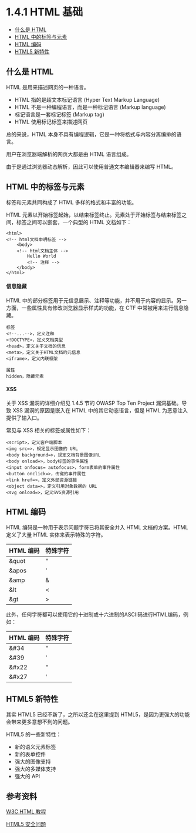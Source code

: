 # 1.4.1 HTML 基础

- [什么是 HTML](#什么是-html)
- [HTML 中的标签与元素](#html-中的标签与元素)
- [HTML 编码](#html-编码)
- [HTML5 新特性](#html5-新特性)

## 什么是 HTML

HTML 是用来描述网页的一种语言。

- HTML 指的是超文本标记语言 (Hyper Text Markup Language)
- HTML 不是一种编程语言，而是一种标记语言 (Markup language)
- 标记语言是一套标记标签 (Markup tag)
- HTML 使用标记标签来描述网页

总的来说，HTML 本身不具有编程逻辑，它是一种将格式与内容分离编排的语言。

用户在浏览器端解析的网页大都是由 HTML 语言组成。

由于是通过浏览器动态解析，因此可以使用普通文本编辑器来编写 HTML。

## HTML 中的标签与元素

标签和元素共同构成了 HTML 多样的格式和丰富的功能。

HTML 元素以开始标签起始，以结束标签终止。元素处于开始标签与结束标签之间，标签之间可以嵌套，一个典型的 HTML 文档如下：

```
<html>
<!-- html文档申明标签 -->
	<body>
	<!-- html文档主体 -->
		Hello World
		<!-- 注释 -->   
	</body>
</html>
```

#### 信息隐藏

HTML 中的部分标签用于元信息展示、注释等功能，并不用于内容的显示。另一方面，一些属性具有修改浏览器显示样式的功能，在 CTF 中常被用来进行信息隐藏。


```
标签
<!--...-->，定义注释
<!DOCTYPE>，定义文档类型
<head>，定义关于文档的信息
<meta>，定义关于HTML文档的元信息
<iframe>，定义内联框架

属性
hidden，隐藏元素
```

#### XSS

关于 XSS 漏洞的详细介绍见 1.4.5 节的 OWASP Top Ten Project 漏洞基础。导致 XSS 漏洞的原因是嵌入在 HTML 中的其它动态语言，但是 HTML 为恶意注入提供了输入口。

常见与 XSS 相关的标签或属性如下：

```
<script>，定义客户端脚本
<img src=>，规定显示图像的 URL
<body background=>，规定文档背景图像URL
<body onload=>，body标签的事件属性
<input onfocus= autofocus>，form表单的事件属性
<button onclick=>，击键的事件属性
<link href=>，定义外部资源链接
<object data=>，定义引用对象数据的 URL
<svg onload=>，定义SVG资源引用
```


## HTML 编码
HTML 编码是一种用于表示问题字符已将其安全并入 HTML 文档的方案。HTML 定义了大量 HTML 实体来表示特殊的字符。


|HTML 编码|特殊字符|
|-------|-------|
| &quot |   "   |
| &apos |   '   |
| &amp  |   &   |
| &lt   |   <   |
| &gt   |   >   |

此外，任何字符都可以使用它的十进制或十六进制的ASCII码进行HTML编码，例如：

|HTML 编码|特殊字符|
|-------|-------|
| &#34  |   "   |
| &#39  |   '   |
| &#x22 |   "   |
| &#x27 |   '   |

## HTML5 新特性

其实 HTML5 已经不新了，之所以还会在这里提到 HTML5，是因为更强大的功能会带来更多意想不到的问题。

HTML5 的一些新特性：

- 新的语义元素标签
- 新的表单控件
- 强大的图像支持
- 强大的多媒体支持
- 强大的 API

## 参考资料

[W3C HTML 教程](http://www.w3school.com.cn/html/)

[HTML5 安全问题](http://html5sec.org/)



